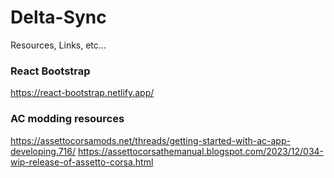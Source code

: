 # Delta-Sync

Resources, Links, etc...

### React Bootstrap
https://react-bootstrap.netlify.app/

### AC modding resources
https://assettocorsamods.net/threads/getting-started-with-ac-app-developing.716/
https://assettocorsathemanual.blogspot.com/2023/12/034-wip-release-of-assetto-corsa.html
